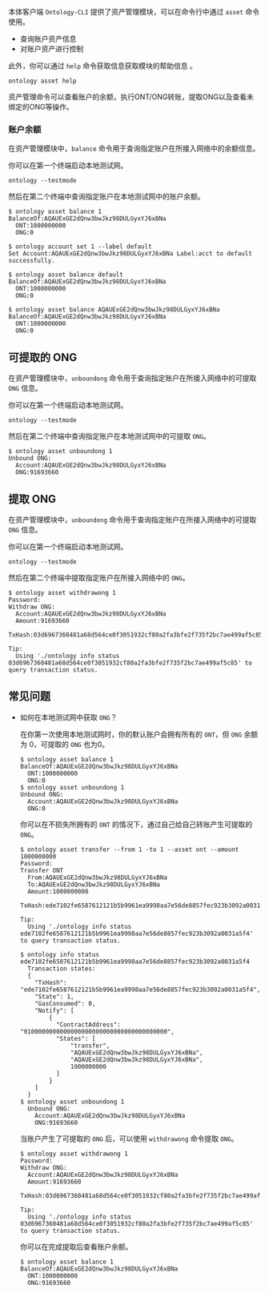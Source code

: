 
本体客户端 `Ontology-CLI` 提供了资产管理模块，可以在命令行中通过 `asset` 命令使用。

- 查询账户资产信息
- 对账户资产进行控制

此外，你可以通过 `help` 命令获取信息获取模块的帮助信息 。

```shell
ontology asset help
```

资产管理命令可以查看账户的余额，执行ONT/ONG转账，提取ONG以及查看未绑定的ONG等操作。

### 账户余额

在资产管理模块中，`balance` 命令用于查询指定账户在所接入网络中的余额信息。

你可以在第一个终端启动本地测试网。

```shell
ontology --testmode
```

然后在第二个终端中查询指定账户在本地测试网中的账户余额。

```shell
$ ontology asset balance 1
BalanceOf:AQAUExGE2dQnw3bwJkz98DULGyxYJ6xBNa
  ONT:1000000000
  ONG:0
```

```shell
$ ontology account set 1 --label default
Set Account:AQAUExGE2dQnw3bwJkz98DULGyxYJ6xBNa Label:acct to default successfully.

$ ontology asset balance default
BalanceOf:AQAUExGE2dQnw3bwJkz98DULGyxYJ6xBNa
  ONT:1000000000
  ONG:0
```

```shell
$ ontology asset balance AQAUExGE2dQnw3bwJkz98DULGyxYJ6xBNa
BalanceOf:AQAUExGE2dQnw3bwJkz98DULGyxYJ6xBNa
  ONT:1000000000
  ONG:0
```

## 可提取的 ONG

在资产管理模块中，`unboundong` 命令用于查询指定账户在所接入网络中的可提取 `ONG` 信息。

你可以在第一个终端启动本地测试网。

```shell
ontology --testmode
```

然后在第二个终端中查询指定账户在本地测试网中的可提取 `ONG`。

```shell
$ ontology asset unboundong 1
Unbound ONG:
  Account:AQAUExGE2dQnw3bwJkz98DULGyxYJ6xBNa
  ONG:91693660
```

## 提取 ONG

在资产管理模块中，`unboundong` 命令用于查询指定账户在所接入网络中的可提取 `ONG` 信息。

你可以在第一个终端启动本地测试网。

```shell
ontology --testmode
```

然后在第二个终端中提取指定账户在所接入网络中的 `ONG`。

```shell
$ ontology asset withdrawong 1
Password:
Withdraw ONG:
  Account:AQAUExGE2dQnw3bwJkz98DULGyxYJ6xBNa
  Amount:91693660
  TxHash:03d6967360481a68d564ce0f3051932cf80a2fa3bfe2f735f2bc7ae499af5c85

Tip:
  Using './ontology info status 03d6967360481a68d564ce0f3051932cf80a2fa3bfe2f735f2bc7ae499af5c85' to query transaction status.
```

## 常见问题

- 如何在本地测试网中获取 `ONG`？
  
  在你第一次使用本地测试网时，你的默认账户会拥有所有的 `ONT`，但 `ONG` 余额为 0，可提取的 `ONG` 也为0。

  ```shell
  $ ontology asset balance 1
  BalanceOf:AQAUExGE2dQnw3bwJkz98DULGyxYJ6xBNa
    ONT:1000000000
    ONG:0
  $ ontology asset unboundong 1
  Unbound ONG:
    Account:AQAUExGE2dQnw3bwJkz98DULGyxYJ6xBNa
    ONG:0
  ```

  你可以在不损失所拥有的 `ONT` 的情况下，通过自己给自己转账产生可提取的 `ONG`。

    ```shell
    $ ontology asset transfer --from 1 -to 1 --asset ont --amount 1000000000
    Password:
    Transfer ONT
      From:AQAUExGE2dQnw3bwJkz98DULGyxYJ6xBNa
      To:AQAUExGE2dQnw3bwJkz98DULGyxYJ6xBNa
      Amount:1000000000
      TxHash:ede7102fe6587612121b5b9961ea9998aa7e56de8857fec923b3092a0031a5f4

    Tip:
      Using './ontology info status ede7102fe6587612121b5b9961ea9998aa7e56de8857fec923b3092a0031a5f4' to query transaction status.

    $ ontology info status ede7102fe6587612121b5b9961ea9998aa7e56de8857fec923b3092a0031a5f4
      Transaction states:
      {
        "TxHash": "ede7102fe6587612121b5b9961ea9998aa7e56de8857fec923b3092a0031a5f4",
        "State": 1,
        "GasConsumed": 0,
        "Notify": [
            {
              "ContractAddress": "0100000000000000000000000000000000000000",
              "States": [
                  "transfer",
                  "AQAUExGE2dQnw3bwJkz98DULGyxYJ6xBNa",
                  "AQAUExGE2dQnw3bwJkz98DULGyxYJ6xBNa",
                  1000000000
              ]
            }
        ]
      }
    $ ontology asset unboundong 1
      Unbound ONG:
        Account:AQAUExGE2dQnw3bwJkz98DULGyxYJ6xBNa
        ONG:91693660
    ```

    当账户产生了可提取的 `ONG` 后，可以使用 `withdrawong` 命令提取 `ONG`。
    ```shell
    $ ontology asset withdrawong 1
    Password:
    Withdraw ONG:
      Account:AQAUExGE2dQnw3bwJkz98DULGyxYJ6xBNa
      Amount:91693660
      TxHash:03d6967360481a68d564ce0f3051932cf80a2fa3bfe2f735f2bc7ae499af5c85

    Tip:
      Using './ontology info status 03d6967360481a68d564ce0f3051932cf80a2fa3bfe2f735f2bc7ae499af5c85' to query transaction status.
    ```

    你可以在完成提取后查看账户余额。
    ```shell
    $ ontology asset balance 1
    BalanceOf:AQAUExGE2dQnw3bwJkz98DULGyxYJ6xBNa
      ONT:1000000000
      ONG:91693660
    ```
